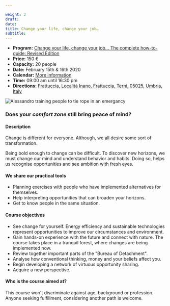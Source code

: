 ```yaml
---

weight: 3
draft:
date:
title: Change your life, change your job…
subtitle:
---
```


- **Program:** [Change your life, change your job&hellip; The complete how-to-guide: Revised Edition](https://www.per.umbria.it/wp-content/uploads/2019/08/Programma-corso-CVL_per_sito.docx)<!--(.Docx in Italiano)-->
- **Price:** 150 €
- **Capacity:** 20 people
- **Date:** February 15th & 16th 2020
- **Calendar:** [More information](https://www.per.umbria.it/i-nostri-corsi/)
- **Time:** 09:00 am until 16:30 pm
- **Directions:** [Frattuccia, Località Inano, Frattuccia, Terni, 05025, Umbria, Italy](https://www.google.com/maps/dir/current+location/Per+-+Il+Parco+Dell'Energia+Rinnovabile,+Localita'+Inano+-+Frattuccia,+05025+Collicello,+Italy)

![Alessandro training people to tie rope in an emergancy](/images/activities-group-1x.jpg)

### Does your _comfort zone_ still bring peace of mind?
#### Description

Change is different for everyone. Although, we all desire some sort of transformation.

<!--#### Reason to participate-->

Being bold enough to change can be difficult. To discover new horizons, we must change our mind and understand behavior and habits. Doing so, helps us recognise opportunities and see ambition with fresh&nbsp;eyes.

#### We share our practical tools

- Planning exercises with people who have implemented alternatives for themselves.
- Help interpreting opportunities that can broaden your horizons.
- Get to know people in the same situation.

#### Course objectives

- See change for yourself. Energy efficiency and sustainable technologies represent opportunities to improve our circumstances and environment.
- Gain hands-on experience with the future and connect with nature. The course takes place in a tranquil forest, where changes are being implemented&nbsp;now.
- Review together important parts of the "Bureau of Detachment".
- Analyse how conventional thinking, money and your beliefs affect you.
- Begin developing a network of virtuous opportunity sharing.
- Acquire a new perspective.
<!-- - Aquire the Certificate of Attendance -->

#### Who is the course aimed at?

This course won't discriminate against age, background or profession. Anyone seeking fulfillment, considering another path is welcome.

<!-- > The experiences from which the knowledge transmitted comes -->
<!--
PAEA Association - It deals with a professional level of design and implementation of interventions in the field of environment, renewable energy, water saving, energy efficiency, green building. He has hundreds of environmental education interventions, training courses, traveling exhibitions, projects, consultancy.

Displacement Office. - It offers consultancy, projects and plans to follow the personal "disengagement". Coming out of situations of stress, frustrating work, anxiety, consumerism, lack of positive objectives. It accompanies people on a journey of emancipation and changes with the prevailing culture, which does not produce authentic well-being.

PeR - Renewable Energy Park - Center for research, development, experimentation and implementation of projects on environmental education, sustainability, renewable energies, self-sufficiency, self-construction, self-production, personal growth. It is also a green farmhouse, of positive impact.  sustainable . -->

<!--
### Tags, always .ttl
`What is change?`, `Change`, `transformation`, `out of your comfort zone`, `peace of mind`, `change our mind`, `habit`, `ambition`, `ambition`, `Workshop`, `Course`
-->
